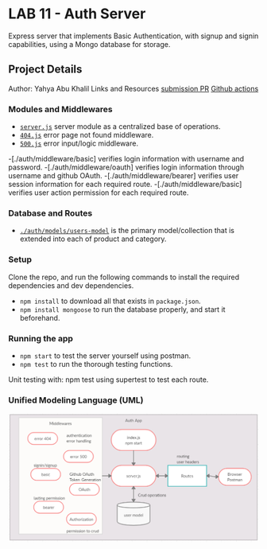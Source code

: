 # LAB 11 - Auth Server
Express server that implements Basic Authentication, with signup and signin capabilities, using a Mongo database for storage.

## Project Details
Author: Yahya Abu Khalil
Links and Resources
[submission PR](https://github.com/abukhalil-LTUC-ASAC/auth-server)
[Github actions](#)

### Modules and Middlewares
- [`server.js`](lib/server.js) server module as a centralized base of operations.
- [`404.js`](lib//middleware/404.js) error page not found middleware.
- [`500.js`](lib//middleware/500.js) error input/logic middleware.

-[./auth/middleware/basic] verifies login information with username and password.
-[./auth/middleware/oauth] verifies login information through username and github OAuth.
-[./auth/middleware/bearer] verifies user session information for each required route.
-[./auth/middleware/basic] verifies user action permission for each required route.

### Database and Routes
- [`./auth/models/users-model`](lib/models/mongo.js) is the primary model/collection that is extended into each of product and category.

### Setup
Clone the repo, and run the following commands to install the required dependencies and dev dependencies. 
- `npm install` to download all that exists in `package.json`.
- `npm install mongoose` to run the database properly, and start it beforehand.

### Running the app
- `npm start` to test the server yourself using postman.
- `npm test` to run the thorough testing functions.
  
Unit testing with: npm test using supertest to test each route. 

### Unified Modeling Language (UML)
![UML image](uml-auth.png)